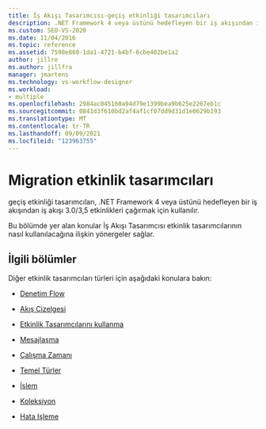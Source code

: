 ```yaml
---
title: İş Akışı Tasarımcısı-geçiş etkinliği tasarımcıları
description: .NET Framework 4 veya üstünü hedefleyen bir iş akışından iş akışı 3.0/3.5 etkinliklerini çağırmak için geçiş etkinlik tasarımcılarını nasıl kullanacağınızı öğrenin.
ms.custom: SEO-VS-2020
ms.date: 11/04/2016
ms.topic: reference
ms.assetid: 7598e869-1da1-4721-b4bf-6cbe402be1a2
author: jillre
ms.author: jillfra
manager: jmartens
ms.technology: vs-workflow-designer
ms.workload:
- multiple
ms.openlocfilehash: 2984ac045160a94d79e1399bea9b625e2267eb1c
ms.sourcegitcommit: 0841d3f610bd2af4af1cf07dd9d31d1e0629b193
ms.translationtype: MT
ms.contentlocale: tr-TR
ms.lasthandoff: 09/09/2021
ms.locfileid: "123963755"
---
```

# <a name="migration-activity-designers"></a>Migration etkinlik tasarımcıları

geçiş etkinliği tasarımcıları, .NET Framework 4 veya üstünü hedefleyen bir iş akışından iş akışı 3.0/3,5 etkinlikleri çağırmak için kullanılır.

Bu bölümde yer alan konular İş Akışı Tasarımcısı etkinlik tasarımcılarının nasıl kullanılacağına ilişkin yönergeler sağlar.

## <a name="related-sections"></a>İlgili bölümler

Diğer etkinlik tasarımcıları türleri için aşağıdaki konulara bakın:

- [Denetim Flow](../workflow-designer/control-flow-activity-designers.md)

- [Akış Çizelgesi](../workflow-designer/flowchart-activity-designers.md)

- [Etkinlik Tasarımcılarını kullanma](control-flow-activity-designers.md)

- [Mesajlaşma](../workflow-designer/messaging-activity-designers.md)

- [Çalışma Zamanı](../workflow-designer/runtime-activity-designers.md)

- [Temel Türler](../workflow-designer/primitives-activity-designers.md)

- [İşlem](../workflow-designer/transaction-activity-designers.md)

- [Koleksiyon](../workflow-designer/collection-activity-designers.md)

- [Hata Işleme](../workflow-designer/error-handling-activity-designers.md)